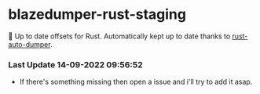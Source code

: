 # blazedumper-rust-staging

🚀 Up to date offsets for Rust. Automatically kept up to date thanks to [rust-auto-dumper](https://github.com/Akandesh/rust-auto-dumper).


### Last Update 14-09-2022 09:56:52
- If there's something missing then open a issue and i'll try to add it asap.